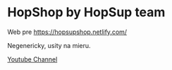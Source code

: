 # HopShop by HopSup team

Web pre https://hopsupshop.netlify.com/

Negenericky, usity na mieru.

[Youtube Channel](https://www.youtube.com/channel/UC_uiRd-nXWe4RdA8TwGYZfg)